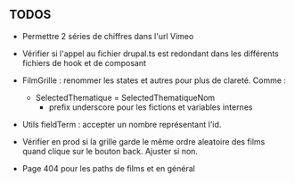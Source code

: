 ## TODOS 

- Permettre 2 séries de chiffres dans l'url Vimeo

- Vérifier si l'appel au fichier drupal.ts est redondant dans les différents fichiers de hook et de composant

- FilmGrille : renommer les states et autres pour plus de clareté. Comme :
  - SelectedThematique = SelectedThematiqueNom
	- prefix underscore pour les fictions et variables internes 
	
- Utils fieldTerm : accepter un nombre représentant l'id.

- Vérifier en prod si la grille garde le même ordre aleatoire des films quand clique sur le bouton back. Ajuster si non. 

- Page 404 pour les paths de films et en général
